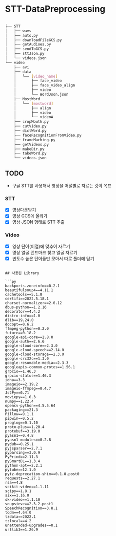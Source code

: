 # STT-DataPreprocessing


```bash

├── STT
│   ├── wavs
│   ├── auto.py
│   ├── downloadFileGCS.py
│   ├── getAudioes.py
│   ├── sendToGCS.py
│   ├── sttJson.py
│   └── videos.json
└── video
    ├── avi
    ├── data
    │   └── [video_name]
    │       ├── face_video
    │       ├── face_video_align
    │       ├── video
    │       └── WordJson.json
    ├── MostWord
    │   └── [mostword]
    │       ├── align
    │       ├── video
    │       └── videoA
    ├── cropMouth.py
    ├── cutVideo.py
    ├── dictWord.py
    ├── faceRecognitionFromVideo.py
    ├── frameMaching.py
    ├── getVideos.py
    ├── makeDir.py
    ├── takeWord.py
    └── videos.json
``` 


## TODO

- 구글 STT를 사용해서 영상을 어절별로 자르는 것이 목표

### STT
- [x] 영상다운받기
- [x] 영상 GCS에 올리기
- [x] 영상 JSON 형태로 STT 추출

### Video
- [x] 영상 단어(어절)에 맞추어 자르기
- [x] 영상 얼굴 랜드마크 찾고 얼굴 자르기
- [x] 빈도수 높은 단어들만 모아서 따로 폴더에 담기

```

## 사용된 Library

```py
backports.zoneinfo==0.2.1
beautifulsoup4==4.11.1
cachetools==5.1.0
certifi==2022.5.18.1
charset-normalizer==2.0.12
dbus-python==1.2.16
decorator==4.4.2
distro-info==1.0
dlib==19.24.0
docopt==0.6.2
ffmpeg-python==0.2.0
future==0.18.2
google-api-core==2.8.0
google-auth==2.6.6
google-cloud-core==2.3.0
google-cloud-speech==2.14.0
google-cloud-storage==2.3.0
google-crc32c==1.3.0
google-resumable-media==2.3.3
googleapis-common-protos==1.56.1
grpcio==1.46.3
grpcio-status==1.46.3
idna==3.3
imageio==2.19.2
imageio-ffmpeg==0.4.7
Js2Py==0.71
moviepy==1.0.3
numpy==1.22.4
opencv-python==4.5.5.64
packaging==21.3
Pillow==9.1.1
pipwin==0.5.2
proglog==0.1.10
proto-plus==1.20.4
protobuf==3.19.0
pyasn1==0.4.8
pyasn1-modules==0.2.8
pydub==0.25.1
pyjsparser==2.7.1
pyparsing==3.0.9
PyPrind==2.11.3
pySmartDL==1.3.4
python-apt==2.2.1
pytube==12.1.0
pytz-deprecation-shim==0.1.0.post0
requests==2.27.1
rsa==4.8
scikit-video==1.1.11
scipy==1.8.1
six==1.16.0
sk-video==1.1.10
soupsieve==2.3.2.post1
SpeechRecognition==3.8.1
tqdm==4.64.0
tzdata==2022.1
tzlocal==4.2
unattended-upgrades==0.1
urllib3==1.26.9


```